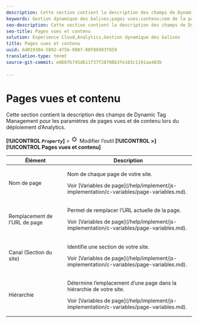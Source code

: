 ```yaml
---
description: Cette section contient la description des champs de Dynamic Tag Management pour les paramètres de pages vues et de contenu lors du déploiement d’Analytics.
keywords: Gestion dynamique des balises;pages vues;contenu;nom de la page;remplacement de l’URL de la page;canal;section du site;hiérarchie
seo-description: Cette section contient la description des champs de Dynamic Tag Management pour les paramètres de pages vues et de contenu lors du déploiement d’Analytics.
seo-title: Pages vues et contenu
solution: Experience Cloud,Analytics,Gestion dynamique des balises
title: Pages vues et contenu
uuid: 6d019304-5892-475b-9887-00f86983f859
translation-type: tm+mt
source-git-commit: e060fb745d611f37f28708b3fe103c1191aa483b

---
```



# Pages vues et contenu

Cette section contient la description des champs de Dynamic Tag Management pour les paramètres de pages vues et de contenu lors du déploiement d’Analytics.

**[!UICONTROL *`Property`*]** &gt; ![](assets/settings_gear.png) Modifier l’outil **[!UICONTROL &gt;]** **[!UICONTROL Pages vues et contenu]**

<table id="table_654149A8A66B404BBF9BAF8EC67F5F8F"> 
 <thead> 
  <tr> 
   <th colname="col1" class="entry"> Élément </th> 
   <th colname="col2" class="entry"> Description </th> 
  </tr> 
 </thead>
 <tbody> 
  <tr> 
   <td colname="col1"> Nom de page </td> 
   <td colname="col2"> <p>Nom de chaque page de votre site. </p> <p>Voir [Variables de page](/help/implement/js-implementation/c-variables/page-variables.md). </p> </td> 
  </tr> 
  <tr> 
   <td colname="col1"> Remplacement de l’URL de page </td> 
   <td colname="col2"> <p> Permet de remplacer l’URL actuelle de la page. </p> <p>Voir [Variables de page](/help/implement/js-implementation/c-variables/page-variables.md). </p> </td> 
  </tr> 
  <tr> 
   <td colname="col1"> Canal (Section du site) </td> 
   <td colname="col2"> <p>Identifie une section de votre site.  </p> <p>Voir [Variables de page](/help/implement/js-implementation/c-variables/page-variables.md). </p> </td> 
  </tr> 
  <tr> 
   <td colname="col1"> Hiérarchie </td> 
   <td colname="col2"> <p>Détermine l’emplacement d’une page dans la hiérarchie de votre site.  </p> <p>Voir [Variables de page](/help/implement/js-implementation/c-variables/page-variables.md). </p> </td> 
  </tr> 
 </tbody> 
</table>

